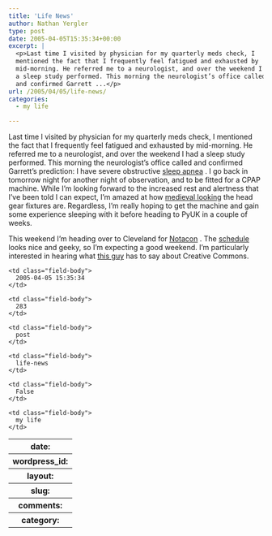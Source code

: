 ```yaml
---
title: 'Life News'
author: Nathan Yergler
type: post
date: 2005-04-05T15:35:34+00:00
excerpt: |
  <p>Last time I visited by physician for my quarterly meds check, I
  mentioned the fact that I frequently feel fatigued and exhausted by
  mid-morning. He referred me to a neurologist, and over the weekend I had
  a sleep study performed. This morning the neurologist’s office called
  and confirmed Garrett ...</p>
url: /2005/04/05/life-news/
categories:
  - my life

---
```

Last time I visited by physician for my quarterly meds check, I mentioned the fact that I frequently feel fatigued and exhausted by mid-morning. He referred me to a neurologist, and over the weekend I had a sleep study performed. This morning the neurologist’s office called and confirmed Garrett’s prediction: I have severe obstructive [sleep apnea][1] . I go back in tomorrow night for another night of observation, and to be fitted for a <span class="caps">CPAP</span> machine. While I’m looking forward to the increased rest and alertness that I’ve been told I can expect, I’m amazed at how [medieval looking][2]  the head gear fixtures are. Regardless, I’m really hoping to get the machine and gain some experience sleeping with it before heading to PyUK in a couple of weeks.

This weekend I’m heading over to Cleveland for [Notacon][3] . The [schedule][4]  looks nice and geeky, so I’m expecting a good weekend. I’m particularly interested in hearing what [this guy][5]  has to say about Creative Commons.

<table class="docutils field-list" frame="void" rules="none">
  <col class="field-name" /> <col class="field-body" /> <tr class="field">
    <th class="field-name">
      date:
    </th>

    <td class="field-body">
      2005-04-05 15:35:34
    </td>
  </tr>

  <tr class="field">
    <th class="field-name">
      wordpress_id:
    </th>

    <td class="field-body">
      283
    </td>
  </tr>

  <tr class="field">
    <th class="field-name">
      layout:
    </th>

    <td class="field-body">
      post
    </td>
  </tr>

  <tr class="field">
    <th class="field-name">
      slug:
    </th>

    <td class="field-body">
      life-news
    </td>
  </tr>

  <tr class="field">
    <th class="field-name">
      comments:
    </th>

    <td class="field-body">
      False
    </td>
  </tr>

  <tr class="field">
    <th class="field-name">
      category:
    </th>

    <td class="field-body">
      my life
    </td>
  </tr>
</table>

 [1]: http://familydoctor.org/212.xml
 [2]: http://www.cpapman.com/masks.html
 [3]: http://notacon.org
 [4]: http://notacon.org/schedule.html
 [5]: http://www.notacon.org/speakers.html#bjorklund